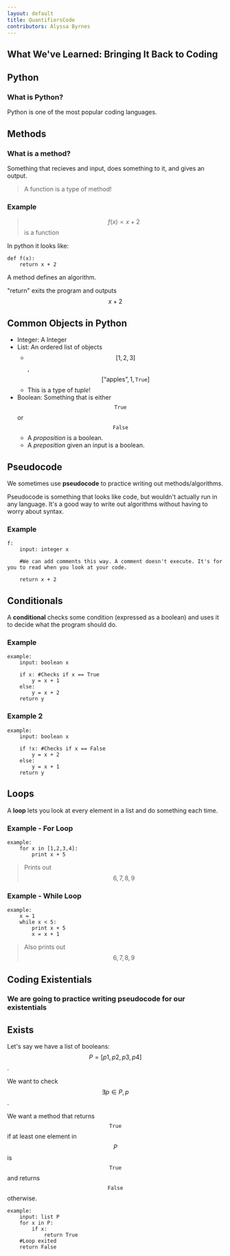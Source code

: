 ```yaml
---
layout: default
title: QuantifiersCode
contributors: Alyssa Byrnes
---
```


## What We've Learned: Bringing It Back to Coding

## Python

### What is Python?

Python is one of the most popular coding languages.

## Methods

### What is a method?

Something that recieves and input, does something to it, and gives an output.

>A function is a type of method!

### Example

>$$f(x) = x + 2$$ is a function

In python it looks like:

    def f(x):
        return x + 2
        
A method defines an algorithm.

"return" exits the program and outputs $$x+2$$

## Common Objects in Python
- Integer: A Integer
- List: An ordered list of objects
    - $$[1,2,3]$$, $$[\textrm{``apples''}, 1, \texttt{True}]$$
    - This is a type of *tuple*!
- Boolean: Something that is either $$\texttt{True}$$ or $$\texttt{False}$$
    - A *proposition* is a boolean.
    - A *preposition* given an input is a boolean.
    
## Pseudocode

We sometimes use **pseudocode** to practice writing out methods/algorithms.

Pseudocode is something that looks like code, but wouldn't actually run in any language. It's a good way to write out algorithms without having to worry about syntax.

### Example

    f:
        input: integer x
        
        #We can add comments this way. A comment doesn't execute. It's for you to read when you look at your code.
        
        return x + 2
    
## Conditionals

A **conditional** checks some condition (expressed as a boolean) and uses it to decide what the program should do.

### Example

    example:
        input: boolean x
        
        if x: #Checks if x == True
            y = x + 1
        else:
            y = x + 2
        return y
        
### Example 2

    example:
        input: boolean x
    
        if !x: #Checks if x == False
            y = x + 2
        else:
            y = x + 1
        return y

## Loops

A **loop** lets you look at every element in a list and do something each time.

### Example - For Loop

    example:
        for x in [1,2,3,4]:
            print x + 5

>Prints out $$6,7,8,9$$

### Example - While Loop

    example:
        x = 1
        while x < 5:
            print x + 5
            x = x + 1

>Also prints out $$6,7,8,9$$

## Coding Existentials

### We are going to practice writing pseudocode for our existentials




## Exists

Let's say we have a list of booleans: $$P = [p1,p2,p3,p4]$$.

We want to check $$\exists p \in P, p$$.

We want a method that returns $$\texttt{True}$$ if at least one element in $$P$$ is $$\texttt{True}$$ and returns $$\texttt{False}$$ otherwise.

    example:
        input: list P
        for x in P:
            if x:
                return True
        #Loop exited
        return False

